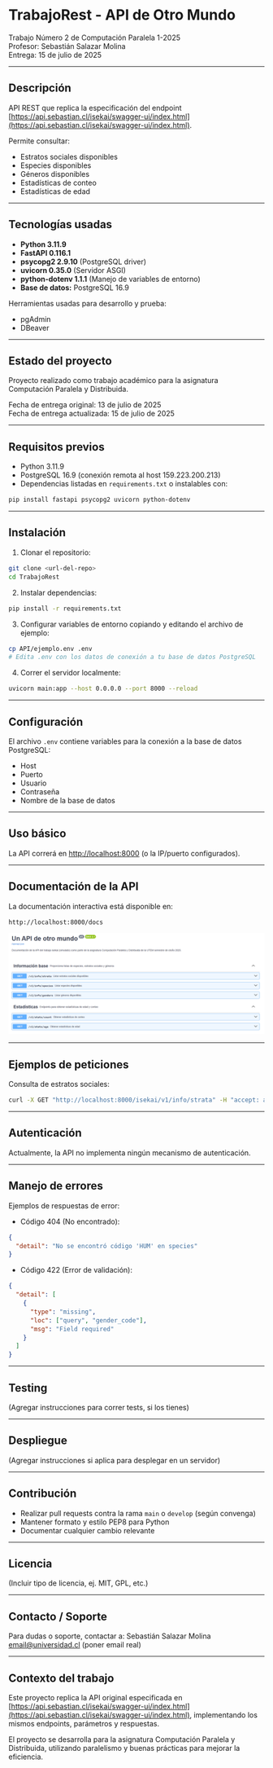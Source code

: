 # TrabajoRest - API de Otro Mundo

Trabajo Número 2 de Computación Paralela 1-2025  
Profesor: Sebastián Salazar Molina  
Entrega: 15 de julio de 2025

---

## Descripción

API REST que replica la especificación del endpoint [https://api.sebastian.cl/isekai/swagger-ui/index.html](https://api.sebastian.cl/isekai/swagger-ui/index.html).  

Permite consultar:  

- Estratos sociales disponibles  
- Especies disponibles  
- Géneros disponibles  
- Estadísticas de conteo  
- Estadísticas de edad

---

## Tecnologías usadas

- **Python 3.11.9**  
- **FastAPI 0.116.1**  
- **psycopg2 2.9.10** (PostgreSQL driver)  
- **uvicorn 0.35.0** (Servidor ASGI)  
- **python-dotenv 1.1.1** (Manejo de variables de entorno)  
- **Base de datos:** PostgreSQL 16.9

Herramientas usadas para desarrollo y prueba:  

- pgAdmin  
- DBeaver

---

## Estado del proyecto

Proyecto realizado como trabajo académico para la asignatura Computación Paralela y Distribuida.  

Fecha de entrega original: 13 de julio de 2025  
Fecha de entrega actualizada: 15 de julio de 2025

---

## Requisitos previos

- Python 3.11.9  
- PostgreSQL 16.9 (conexión remota al host 159.223.200.213)  
- Dependencias listadas en `requirements.txt` o instalables con:

```bash
pip install fastapi psycopg2 uvicorn python-dotenv
````

---

## Instalación

1. Clonar el repositorio:

```bash
git clone <url-del-repo>
cd TrabajoRest
```

2. Instalar dependencias:

```bash
pip install -r requirements.txt
```

3. Configurar variables de entorno copiando y editando el archivo de ejemplo:

```bash
cp API/ejemplo.env .env
# Edita .env con los datos de conexión a tu base de datos PostgreSQL
```

4. Correr el servidor localmente:

```bash
uvicorn main:app --host 0.0.0.0 --port 8000 --reload
```

---

## Configuración

El archivo `.env` contiene variables para la conexión a la base de datos PostgreSQL:

* Host
* Puerto
* Usuario
* Contraseña
* Nombre de la base de datos

---

## Uso básico

La API correrá en [http://localhost:8000](http://localhost:8000) (o la IP/puerto configurados).

---

## Documentación de la API

La documentación interactiva está disponible en:

```
http://localhost:8000/docs
```

![Swagger UI](/Images/API.png)

---

## Ejemplos de peticiones

Consulta de estratos sociales:

```bash
curl -X GET "http://localhost:8000/isekai/v1/info/strata" -H "accept: application/json"
```

---

## Autenticación

Actualmente, la API no implementa ningún mecanismo de autenticación.

---

## Manejo de errores

Ejemplos de respuestas de error:

* Código 404 (No encontrado):

```json
{
  "detail": "No se encontró código 'HUM' en species"
}
```

* Código 422 (Error de validación):

```json
{
  "detail": [
    {
      "type": "missing",
      "loc": ["query", "gender_code"],
      "msg": "Field required"
    }
  ]
}
```

---

## Testing

(Agregar instrucciones para correr tests, si los tienes)

---

## Despliegue

(Agregar instrucciones si aplica para desplegar en un servidor)

---

## Contribución

* Realizar pull requests contra la rama `main` o `develop` (según convenga)
* Mantener formato y estilo PEP8 para Python
* Documentar cualquier cambio relevante

---

## Licencia

(Incluir tipo de licencia, ej. MIT, GPL, etc.)

---

## Contacto / Soporte

Para dudas o soporte, contactar a:
Sebastián Salazar Molina
[email@universidad.cl](mailto:email@universidad.cl) (poner email real)

---

## Contexto del trabajo

Este proyecto replica la API original especificada en [https://api.sebastian.cl/isekai/swagger-ui/index.html](https://api.sebastian.cl/isekai/swagger-ui/index.html), implementando los mismos endpoints, parámetros y respuestas.

El proyecto se desarrolla para la asignatura Computación Paralela y Distribuida, utilizando paralelismo y buenas prácticas para mejorar la eficiencia.

